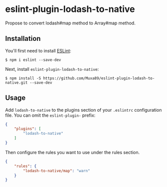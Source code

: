 # eslint-plugin-lodash-to-native

Propose to convert lodash#map method to Array#map method.

## Installation

You'll first need to install [ESLint](http://eslint.org):

```
$ npm i eslint --save-dev
```

Next, install `eslint-plugin-lodash-to-native`:

```
$ npm install -S https://github.com/Muxa89/eslint-plugin-lodash-to-native.git --save-dev
```

## Usage

Add `lodash-to-native` to the plugins section of your `.eslintrc` configuration file. You can omit the `eslint-plugin-` prefix:

```json
{
    "plugins": [
        "lodash-to-native"
    ]
}
```


Then configure the rules you want to use under the rules section.

```json
{
    "rules": {
        "lodash-to-native/map": "warn"
    }
}
```




